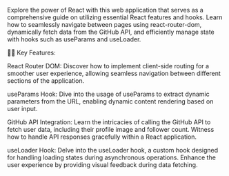 Explore the power of React with this web application that serves as a comprehensive guide on utilizing essential React features and hooks. Learn how to seamlessly navigate between pages using react-router-dom, dynamically fetch data from the GitHub API, and efficiently manage state with hooks such as useParams and useLoader.

👩‍💻 Key Features:

React Router DOM: Discover how to implement client-side routing for a smoother user experience, allowing seamless navigation between different sections of the application.

useParams Hook: Dive into the usage of useParams to extract dynamic parameters from the URL, enabling dynamic content rendering based on user input.

GitHub API Integration: Learn the intricacies of calling the GitHub API to fetch user data, including their profile image and follower count. Witness how to handle API responses gracefully within a React application.

useLoader Hook: Delve into the useLoader hook, a custom hook designed for handling loading states during asynchronous operations. Enhance the user experience by providing visual feedback during data fetching.

